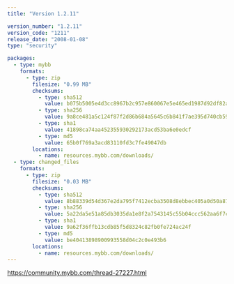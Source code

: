 ```yaml
---
title: "Version 1.2.11"

version_number: "1.2.11"
version_code: "1211"
release_date: "2008-01-08"
type: "security"

packages:
  - type: mybb
    formats:
      - type: zip
        filesize: "0.99 MB"
        checksums:
          - type: sha512
            value: b075b5005e4d3cc8967b2c957e860067e5e465ed1987d92df82a7e100a6a3e29a786debfc3512c732c659a5a8df9bab45e0cd3ec2613a47947f9af4825b47aed
          - type: sha256
            value: 9a8ce481a5c124f87f2d86b684a5645c6b841f7ae395d740cb59c0b7c9f61d21
          - type: sha1
            value: 41898ca74aa452355930292173acd53ba6e0edcf
          - type: md5
            value: 65b0f769a3acd83110fd3c7fe49047db
        locations:
          - name: resources.mybb.com/downloads/
  - type: changed_files
    formats:
      - type: zip
        filesize: "0.03 MB"
        checksums:
          - type: sha512
            value: 8b88339d54d367e2da795f7412ecba3508d8ebbec405a0d50a873ad0c5f48f1336a4029d9becdd098894efa934cb793c8bff429aa33cfd22028748f96e0f3ac9
          - type: sha256
            value: 5a22da5e51a85db3035da1e8f2a7543145c55b04ccc562aa6f7cc3c68e3cfdce
          - type: sha1
            value: 9a62f36ffb13cdb85f5d8324c82fb0fe724ac24f
          - type: md5
            value: be40413898900993558d04c2c0e493b6
        locations:
          - name: resources.mybb.com/downloads/
---
```


<https://community.mybb.com/thread-27227.html>
